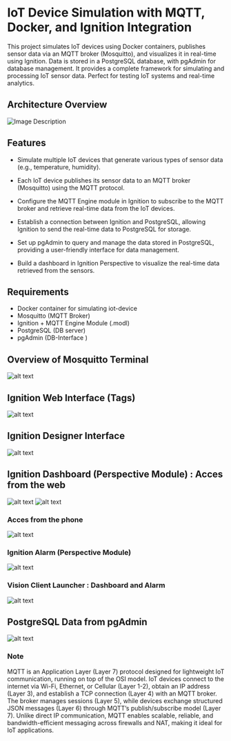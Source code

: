 # IoT Device Simulation with MQTT, Docker, and Ignition Integration


This project simulates IoT devices using Docker containers, publishes sensor data via an MQTT broker (Mosquitto), and visualizes it in real-time using Ignition. Data is stored in a PostgreSQL database, with pgAdmin for database management. It provides a complete framework for simulating and processing IoT sensor data. Perfect for testing IoT systems and real-time analytics.

## Architecture Overview
![Image Description](./images/Archi_2.png)

## Features

- Simulate multiple IoT devices that generate various types of sensor data (e.g., temperature, humidity).

- Each IoT device publishes its sensor data to an MQTT broker (Mosquitto) using the MQTT protocol.

- Configure the MQTT Engine module in Ignition to subscribe to the MQTT broker and retrieve real-time data from the IoT devices.

- Establish a connection between Ignition and PostgreSQL, allowing Ignition to send the real-time data to PostgreSQL for storage.

- Set up pgAdmin to query and manage the data stored in PostgreSQL, providing a user-friendly interface for data management.

- Build a dashboard in Ignition Perspective to visualize the real-time data retrieved from the sensors.

## Requirements
- Docker container for simulating iot-device
- Mosquitto (MQTT Broker)
- Ignition + MQTT Engine Module (.modl)
- PostgreSQL (DB server)
- pgAdmin (DB-Interface )

## Overview of Mosquitto Terminal
![alt text](images/mosquito_.png)


## Ignition Web Interface (Tags)
![alt text](images/status_tag.png)
## Ignition Designer Interface

![alt text](images/interface_tags_designer.png)

## Ignition Dashboard (Perspective Module) :  Acces from the web
![alt text](images/pages_02.png) 
![alt text](./images/Dashboard_perspective.png)
### Acces from the phone 
![alt text](images/iot_dashboard_from_phone.png)

### Ignition Alarm (Perspective Module) 
![alt text](images/ignitiono_alarm_perspective.png)

### Vision Client Launcher : Dashboard and Alarm
![alt text](images/gif_vision_client.gif)
## PostgreSQL Data from pgAdmin

![alt text](images/pg_admin_interface.png)



### Note

MQTT is an Application Layer (Layer 7) protocol designed for lightweight IoT communication, running on top of the OSI model. IoT devices connect to the internet via Wi-Fi, Ethernet, or Cellular (Layer 1-2), obtain an IP address (Layer 3), and establish a TCP connection (Layer 4) with an MQTT broker. The broker manages sessions (Layer 5), while devices exchange structured JSON messages (Layer 6) through MQTT’s publish/subscribe model (Layer 7). Unlike direct IP communication, MQTT enables scalable, reliable, and bandwidth-efficient messaging across firewalls and NAT, making it ideal for IoT applications. 